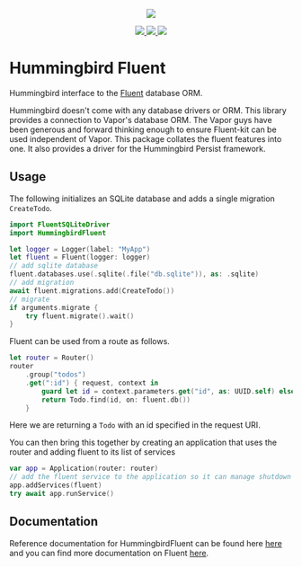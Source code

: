 <p align="center">
<picture>
  <source media="(prefers-color-scheme: dark)" srcset="https://github.com/hummingbird-project/hummingbird/assets/9382567/48de534f-8301-44bd-b117-dfb614909efd">
  <img src="https://github.com/hummingbird-project/hummingbird/assets/9382567/e371ead8-7ca1-43e3-8077-61d8b5eab879">
</picture>
</p>  
<p align="center">
<a href="https://swift.org">
  <img src="https://img.shields.io/badge/swift-5.9-brightgreen.svg"/>
</a>
<a href="https://github.com/hummingbird-project/hummingbird-fluent/actions?query=workflow%3ACI">
  <img src="https://github.com/hummingbird-project/hummingbird-fluent/actions/workflows/ci.yml/badge.svg?branch=main"/>
</a>
<a href="https://discord.gg/7ME3nZ7mP2">
  <img src="https://img.shields.io/badge/chat-discord-brightgreen.svg"/>
</a>
</p>

# Hummingbird Fluent

Hummingbird interface to the [Fluent](https://github.com/vapor/fluent-kit) database ORM.

Hummingbird doesn't come with any database drivers or ORM. This library provides a connection to Vapor's database ORM. The Vapor guys have been generous and forward thinking enough to ensure Fluent-kit can be used independent of Vapor. This package collates the fluent features into one. It also provides a driver for the Hummingbird Persist framework.

## Usage

The following initializes an SQLite database and adds a single migration `CreateTodo`.

```swift
import FluentSQLiteDriver
import HummingbirdFluent

let logger = Logger(label: "MyApp")
let fluent = Fluent(logger: logger)
// add sqlite database
fluent.databases.use(.sqlite(.file("db.sqlite")), as: .sqlite)
// add migration
await fluent.migrations.add(CreateTodo())
// migrate
if arguments.migrate {
    try fluent.migrate().wait()
}
```

Fluent can be used from a route as follows.

```swift
let router = Router()
router
    .group("todos")
    .get(":id") { request, context in 
        guard let id = context.parameters.get("id", as: UUID.self) else { return request.failure(HTTPError(.badRequest)) }
        return Todo.find(id, on: fluent.db())
    }
```
Here we are returning a `Todo` with an id specified in the request URI.

You can then bring this together by creating an application that uses the router and adding fluent to its list of services

```swift
var app = Application(router: router)
// add the fluent service to the application so it can manage shutdown correctly
app.addServices(fluent)
try await app.runService()
```

## Documentation

Reference documentation for HummingbirdFluent can be found here [here](https://docs.hummingbird.codes/2.0/documentation/hummingbirdfluent) and you can find more documentation on Fluent [here](https://docs.vapor.codes/4.0/fluent/overview/).
